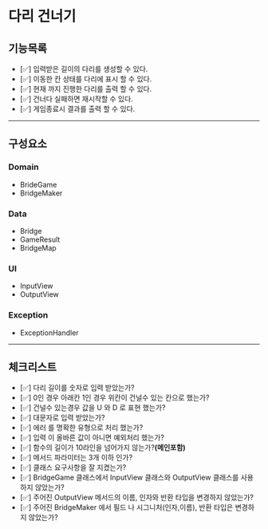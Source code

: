 # 다리 건너기

## 기능목록
- [✅] 입력받은 길이의 다리를 생성할 수 있다.
- [✅] 이동한 칸 상태를 다리에 표시 할 수 있다.
- [✅] 현재 까지 진행한 다리를 출력 할 수 있다.
- [✅] 건너다 실패하면 재시작할 수 있다.
- [✅] 게임종료시 결과를 출력 할 수 있다.


---

## 구성요소  

### Domain

- BrideGame
- BridgeMaker

### Data

- Bridge
- GameResult
- BridgeMap

### UI

- InputView
- OutputView

### Exception

- ExceptionHandler


---  


## 체크리스트  

- [✅] 다리 길이를 숫자로 입력 받았는가?
- [✅] 0인 경우 아래칸 1인 경우 위칸이 건널수 있는 칸으로 했는가? 
- [✅] 건널수 있는경우 값을 U 와 D 로 표현 했는가?
- [✅] 대문자로 입력 받았는가?
- [✅] 에러 를 명확한 유형으로 처리 했는가?
- [✅] 입력 이 올바른 값이 아니면 예외처리 했는가?
- [✅] 함수의 길이가 10라인을 넘어가지 않는가?**(메인포함)**
- [✅] 메서드 파라미터는 3개 이하 인가?
- [✅] 클래스 요구사항을 잘 지켰는가?
- [✅] BridgeGame 클래스에서 InputView 클래스와 OutputView  클래스를 사용하지 않았는가?
- [✅] 주어진 OutputView 메서드의 이름, 인자와 반환 타입을 변경하지 않았는가?
- [✅] 주어진 BridgeMaker 에서 필드 나 시그니처(인자,이름), 반환 타입은 변경하지 않았는가?

